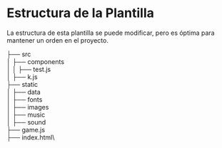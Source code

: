 # Estructura de la Plantilla

La estructura de esta plantilla se puede modificar, pero es óptima para mantener un orden en el proyecto.

├── src\
│   ├── components\
│   │   ├── test.js\
│   ├── k.js\
├── static\
│   ├── data\
│   ├── fonts\
│   ├── images\
│   ├── music\
│   ├── sound\
├── game.js\
├── index.html\
